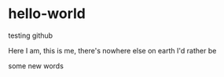 # hello-world
testing github

Here I am,
this is me,
there's nowhere else on earth I'd rather be


some new words
